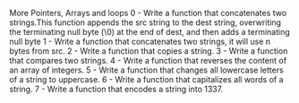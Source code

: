 More Pointers, Arrays and loops
0 - Write a function that concatenates two strings.This function appends the src string to the dest string, overwriting the terminating null byte (\0) at the end of dest, and then adds a terminating null byte
1 - Write a function that concatenates two strings, it will use n bytes from src.
2 - Write a function that copies a string.
3 - Write a function that compares two strings.
4 - Write a function that reverses the content of an array of integers.
5 - Write a function that changes all lowercase letters of a string to uppercase.
6 - Write a function that capitalizes all words of a string.
7 - Write a function that encodes a string into 1337.
